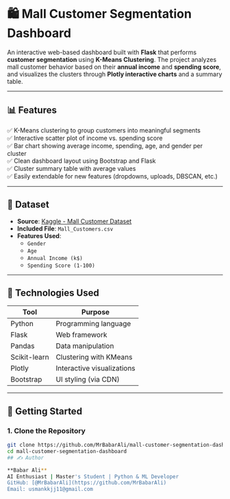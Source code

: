 # 🛍️ Mall Customer Segmentation Dashboard

An interactive web-based dashboard built with **Flask** that performs **customer segmentation** using **K-Means Clustering**. The project analyzes mall customer behavior based on their **annual income** and **spending score**, and visualizes the clusters through **Plotly interactive charts** and a summary table.

---

## 📊 Features

✅ K-Means clustering to group customers into meaningful segments  
✅ Interactive scatter plot of income vs. spending score  
✅ Bar chart showing average income, spending, age, and gender per cluster  
✅ Clean dashboard layout using Bootstrap and Flask  
✅ Cluster summary table with average values  
✅ Easily extendable for new features (dropdowns, uploads, DBSCAN, etc.)

---

## 📁 Dataset

- **Source**: [Kaggle - Mall Customer Dataset](https://www.kaggle.com/vjchoudhary7/customer-segmentation-tutorial)
- **Included File**: `Mall_Customers.csv`
- **Features Used**:
  - `Gender`
  - `Age`
  - `Annual Income (k$)`
  - `Spending Score (1-100)`

---

## 🧰 Technologies Used

| Tool          | Purpose                         |
|---------------|----------------------------------|
| Python        | Programming language             |
| Flask         | Web framework                    |
| Pandas        | Data manipulation                |
| Scikit-learn  | Clustering with KMeans           |
| Plotly        | Interactive visualizations       |
| Bootstrap     | UI styling (via CDN)             |

---

## 🚀 Getting Started

### 1. Clone the Repository

```bash
git clone https://github.com/MrBabarAli/mall-customer-segmentation-dashboard.git
cd mall-customer-segmentation-dashboard
## ✍️ Author

**Babar Ali**  
AI Enthusiast | Master's Student | Python & ML Developer  
GitHub: [@MrBabarAli](https://github.com/MrBabarAli)  
Email: usmankkjj11@gmail.com